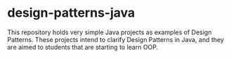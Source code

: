# design-patterns-java
This repository holds very simple Java projects as examples of Design Patterns. These projects intend to clarify Design Patterns in Java, and they are aimed to students that are starting to learn OOP.
